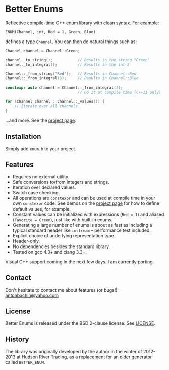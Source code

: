 # Better Enums

Reflective compile-time C++ enum library with clean syntax. For example:

    ENUM(Channel, int, Red = 1, Green, Blue)

defines a type `Channel`. You can then do natural things such as:

```cpp
Channel channel = Channel::Green;

channel._to_string();           // Results in the string "Green"
channel._to_integral();         // Results in the int 2

Channel::_from_string("Red");   // Results in Channel::Red
Channel::_from_integral(3);     // Results in Channel::Blue

constexpr auto channel = Channel::_from_integral(3);
                                // Do it at compile time (C++11 only)

for (Channel channel : Channel::_values()) {
    // Iterate over all channels
}
```

...and more. See the [project page](http://aantron.github.io/better-enums).

## Installation

Simply add `enum.h` to your project.

## Features

- Requires no external utility.
- Safe conversions to/from integers and strings.
- Iteration over declared values.
- Switch case checking.
- All operations are `constexpr` and can be used at compile time in your own
  `constexpr` code. See demos on the
  [project page](http://aantron.github.io/better-enums) for how to define
  default values, for example.
- Constant values can be initialized with expressions (`Red = 1`) and aliased
  (`Favorite = Green`), just like with built-in enums.
- Generating a large number of enums is about as fast as including a typical
  standard header like `iostream` – performance test included.
- Explicit choice of underlying representation type.
- Header-only.
- No dependencies besides the standard library.
- Tested on gcc 4.3+ and clang 3.3+.

Visual C++ support coming in the next few days. I am currently porting.

## Contact

Don't hesitate to contact me about features (or bugs!):
<a href="mailto:antonbachin@yahoo.com">antonbachin@yahoo.com</a>

## License

Better Enums is released under the BSD 2-clause license. See
[LICENSE](https://github.com/aantron/better-enums/blob/master/LICENSE).

## History

The library was originally developed by the author in the winter of 2012-2013 at
Hudson River Trading, as a replacement for an older generator called
`BETTER_ENUM`.
